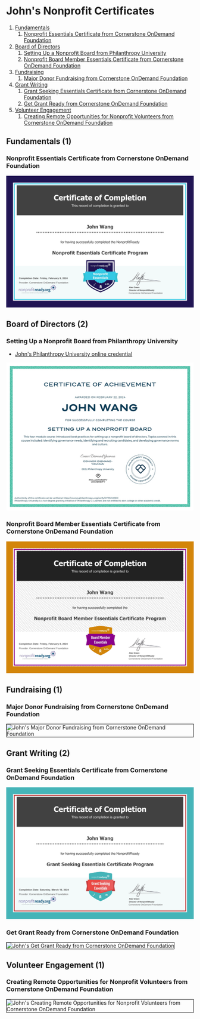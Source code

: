 # John's Nonprofit Certificates
1. [Fundamentals](#fundamentals-1)
    1. [Nonprofit Essentials Certificate from Cornerstone OnDemand Foundation](#nonprofit-essentials-certificate-from-cornerstone-ondemand-foundation)
1. [Board of Directors](#board-of-directors-2)
    1. [Setting Up a Nonprofit Board from Philanthropy University](#setting-up-a-nonprofit-board-from-philanthropy-university)
    1. [Nonprofit Board Member Essentials Certificate from Cornerstone OnDemand Foundation](#nonprofit-board-member-essentials-certificate-from-cornerstone-ondemand-foundation)
1. [Fundraising](#fundraising-1)
    1. [Major Donor Fundraising from Cornerstone OnDemand Foundation](#major-donor-fundraising-from-cornerstone-ondemand-foundation)
1. [Grant Writing](#grant-writing-2)
    1. [Grant Seeking Essentials Certificate from Cornerstone OnDemand Foundation](#grant-seeking-essentials-certificate-from-cornerstone-ondemand-foundation)
    1. [Get Grant Ready from Cornerstone OnDemand Foundation](#get-grant-ready-from-cornerstone-ondemand-foundation)
1. [Volunteer Engagement](#volunteer-engagement-1)
    1. [Creating Remote Opportunities for Nonprofit Volunteers from Cornerstone OnDemand Foundation](#creating-remote-opportunities-for-nonprofit-volunteers-from-cornerstone-ondemand-foundation)
## Fundamentals (1)
### Nonprofit Essentials Certificate from Cornerstone OnDemand Foundation

![John's Nonprofit Essentials Certificate from Cornerstone OnDemand Foundation](cert_nonprofit_nonprofit-essentials_nonprofitready-org_cert_2024-02-09.png)

## Board of Directors (2)
### Setting Up a Nonprofit Board from Philanthropy University
* [John's Philanthropy University online credential](https://courses.philanthropyu.org/verify/SYTRVUMIDC)

![John's Setting Up a Nonprofit Board from Philanthropy University](cert_nonprofit_setting-up-a-nonprofit-board_philanthropy-university_cert-SYTRVUMIDC_2024-02-22.png)

### Nonprofit Board Member Essentials Certificate from Cornerstone OnDemand Foundation

![John's Nonprofit Board Member Essentials Certificate from Cornerstone OnDemand Foundation](cert_nonprofit_nonprofit-board-member-essentials_nonprofitready-org_cert_2024-02-09.png)

## Fundraising (1)
### Major Donor Fundraising from Cornerstone OnDemand Foundation

<img src="../cert_fundraising_major-donor-fundraising_cornerstone_2024-03-13.png" alt="John's Major Donor Fundraising from Cornerstone OnDemand Foundation" style="border:1px solid #000000" />

## Grant Writing (2)
### Grant Seeking Essentials Certificate from Cornerstone OnDemand Foundation

![John's Grant Seeking Essentials Certificate from Cornerstone OnDemand Foundation](cert_fundraising_grant-seeking-essentials-certificate-program_cornerstone_2024-03-16.png)

### Get Grant Ready from Cornerstone OnDemand Foundation

<img src="../cert_fundraising_get-grant-ready_cornerstone_2024-03-14.png" alt="John's Get Grant Ready from Cornerstone OnDemand Foundation" style="border:1px solid #000000" />

## Volunteer Engagement (1)
### Creating Remote Opportunities for Nonprofit Volunteers from Cornerstone OnDemand Foundation

<img src="../cert_nonprofit_creating-remote-opportunities-for-nonprofit-volunteers_cornerstone_2024-03-18.png" alt="John's Creating Remote Opportunities for Nonprofit Volunteers from Cornerstone OnDemand Foundation" style="border:1px solid #000000" />

